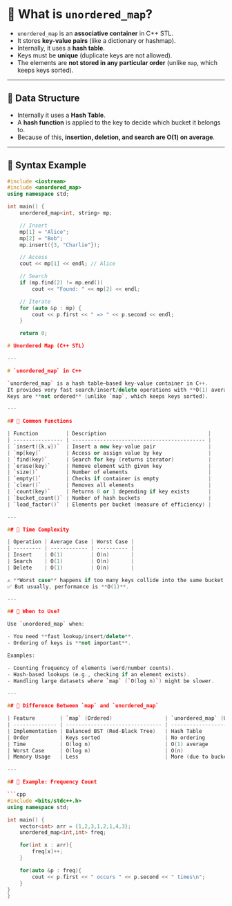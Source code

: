 # 🔹 What is `unordered_map`?

- `unordered_map` is an **associative container** in C++ STL.  
- It stores **key-value pairs** (like a dictionary or hashmap).  
- Internally, it uses a **hash table**.  
- Keys must be **unique** (duplicate keys are not allowed).  
- The elements are **not stored in any particular order** (unlike `map`, which keeps keys sorted).  

---

## 🔹 Data Structure
- Internally it uses a **Hash Table**.  
- A **hash function** is applied to the key to decide which bucket it belongs to.  
- Because of this, **insertion, deletion, and search are O(1) on average**.  

---

## 🔹 Syntax Example
```cpp
#include <iostream>
#include <unordered_map>
using namespace std;

int main() {
    unordered_map<int, string> mp;

    // Insert
    mp[1] = "Alice";
    mp[2] = "Bob";
    mp.insert({3, "Charlie"});

    // Access
    cout << mp[1] << endl; // Alice

    // Search
    if (mp.find(2) != mp.end())
        cout << "Found: " << mp[2] << endl;

    // Iterate
    for (auto &p : mp) {
        cout << p.first << " => " << p.second << endl;
    }

    return 0;

# Unordered Map (C++ STL)

---

# `unordered_map` in C++

`unordered_map` is a hash table–based key-value container in C++.  
It provides very fast search/insert/delete operations with **O(1) average complexity**.  
Keys are **not ordered** (unlike `map`, which keeps keys sorted).

---

## 🔹 Common Functions

| Function         | Description                                 |
| ---------------- | ------------------------------------------- |
| `insert({k,v})`  | Insert a new key-value pair                 |
| `mp[key]`        | Access or assign value by key               |
| `find(key)`      | Search for key (returns iterator)           |
| `erase(key)`     | Remove element with given key               |
| `size()`         | Number of elements                          |
| `empty()`        | Checks if container is empty                |
| `clear()`        | Removes all elements                        |
| `count(key)`     | Returns 0 or 1 depending if key exists      |
| `bucket_count()` | Number of hash buckets                      |
| `load_factor()`  | Elements per bucket (measure of efficiency) |

---

## 🔹 Time Complexity

| Operation | Average Case | Worst Case |
| --------- | ------------ | ---------- |
| Insert    | O(1)         | O(n)       |
| Search    | O(1)         | O(n)       |
| Delete    | O(1)         | O(n)       |

⚠️ **Worst case** happens if too many keys collide into the same bucket (bad hash function).  
✅ But usually, performance is **O(1)**.  

---

## 🔹 When to Use?

Use `unordered_map` when:

- You need **fast lookup/insert/delete**.  
- Ordering of keys is **not important**.  

Examples:

- Counting frequency of elements (word/number counts).  
- Hash-based lookups (e.g., checking if an element exists).  
- Handling large datasets where `map` (`O(log n)`) might be slower.  

---

## 🔹 Difference Between `map` and `unordered_map`

| Feature        | `map` (Ordered)                 | `unordered_map` (Unordered) |
| -------------- | ------------------------------- | --------------------------- |
| Implementation | Balanced BST (Red-Black Tree)   | Hash Table                  |
| Order          | Keys sorted                     | No ordering                 |
| Time           | O(log n)                        | O(1) average                |
| Worst Case     | O(log n)                        | O(n)                        |
| Memory Usage   | Less                            | More (due to buckets)       |

---

## 🔹 Example: Frequency Count

```cpp
#include <bits/stdc++.h>
using namespace std;

int main() {
    vector<int> arr = {1,2,3,1,2,1,4,3};
    unordered_map<int,int> freq;

    for(int x : arr){
        freq[x]++;
    }

    for(auto &p : freq){
        cout << p.first << " occurs " << p.second << " times\n";
    }
}
}

